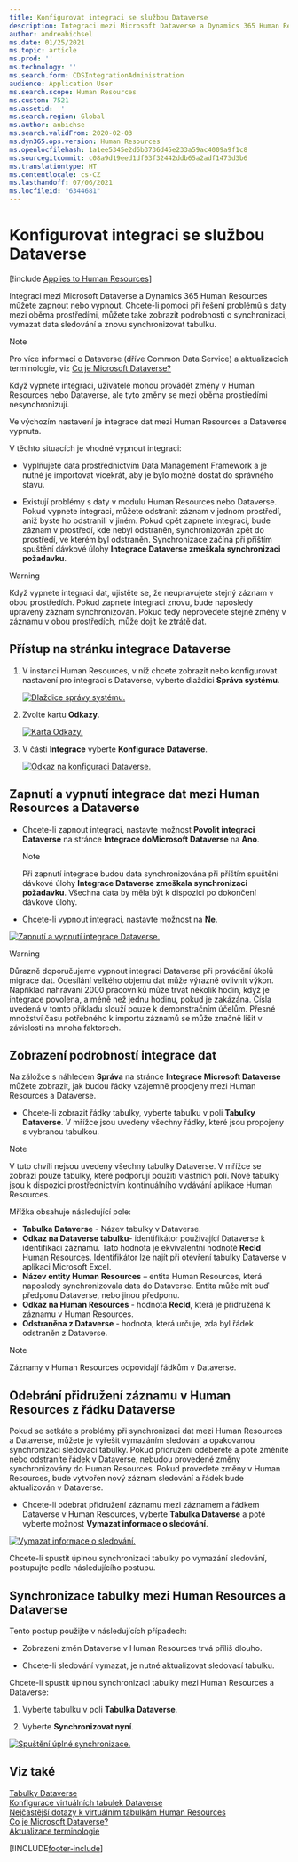 ```yaml
---
title: Konfigurovat integraci se službou Dataverse
description: Integraci mezi Microsoft Dataverse a Dynamics 365 Human Resources můžete zapnout nebo vypnout. Chcete-li pomoci při řešení problémů s daty mezi oběma prostředími, můžete také zobrazit podrobnosti o synchronizaci, vymazat data sledování a znovu synchronizovat tabulku.
author: andreabichsel
ms.date: 01/25/2021
ms.topic: article
ms.prod: ''
ms.technology: ''
ms.search.form: CDSIntegrationAdministration
audience: Application User
ms.search.scope: Human Resources
ms.custom: 7521
ms.assetid: ''
ms.search.region: Global
ms.author: anbichse
ms.search.validFrom: 2020-02-03
ms.dyn365.ops.version: Human Resources
ms.openlocfilehash: 1a1ee5345e2d6b3736d45e233a59ac4009a9f1c8
ms.sourcegitcommit: c08a9d19eed1df03f32442ddb65a2adf1473d3b6
ms.translationtype: HT
ms.contentlocale: cs-CZ
ms.lasthandoff: 07/06/2021
ms.locfileid: "6344681"
---
```

# <a name="configure-dataverse-integration"></a>Konfigurovat integraci se službou Dataverse

[!include [Applies to Human Resources](../includes/applies-to-hr.md)]

Integraci mezi Microsoft Dataverse a Dynamics 365 Human Resources můžete zapnout nebo vypnout. Chcete-li pomoci při řešení problémů s daty mezi oběma prostředími, můžete také zobrazit podrobnosti o synchronizaci, vymazat data sledování a znovu synchronizovat tabulku.

> [!NOTE]
> Pro více informací o Dataverse (dříve Common Data Service) a aktualizacích terminologie, viz [Co je Microsoft Dataverse?](/powerapps/maker/data-platform/data-platform-intro)

Když vypnete integraci, uživatelé mohou provádět změny v Human Resources nebo Dataverse, ale tyto změny se mezi oběma prostředími nesynchronizují.

Ve výchozím nastavení je integrace dat mezi Human Resources a Dataverse vypnuta.

V těchto situacích je vhodné vypnout integraci:

- Vyplňujete data prostřednictvím Data Management Framework a je nutné je importovat vícekrát, aby je bylo možné dostat do správného stavu.

- Existují problémy s daty v modulu Human Resources nebo Dataverse. Pokud vypnete integraci, můžete odstranit záznam v jednom prostředí, aniž byste ho odstranili v jiném. Pokud opět zapnete integraci, bude záznam v prostředí, kde nebyl odstraněn, synchronizován zpět do prostředí, ve kterém byl odstraněn. Synchronizace začíná při příštím spuštění dávkové úlohy **Integrace Dataverse zmeškala synchronizaci požadavku**.

> [!WARNING]
> Když vypnete integraci dat, ujistěte se, že neupravujete stejný záznam v obou prostředích. Pokud zapnete integraci znovu, bude naposledy upravený záznam synchronizován. Pokud tedy neprovedete stejné změny v záznamu v obou prostředích, může dojít ke ztrátě dat.

## <a name="access-the-dataverse-integration-page"></a>Přístup na stránku integrace Dataverse

1. V instanci Human Resources, v níž chcete zobrazit nebo konfigurovat nastavení pro integraci s Dataverse, vyberte dlaždici **Správa systému**.

    [![Dlaždice správy systému.](./media/hr-select-system-administration.png)](./media/hr-select-system-administration.png)

2. Zvolte kartu **Odkazy**.

    [![Karta Odkazy.](./media/hr-system-administration-links.png)](./media/hr-system-administration-links.png)

3. V části **Integrace** vyberte **Konfigurace Dataverse**.

    [![Odkaz na konfiguraci Dataverse.](./media/hr-admin-integration-dataverse-select.png)](./media/hr-admin-integration-dataverse-select.png)

## <a name="turn-data-integration-between-human-resources-and-dataverse-on-or-off"></a>Zapnutí a vypnutí integrace dat mezi Human Resources a Dataverse

- Chcete-li zapnout integraci, nastavte možnost **Povolit integraci Dataverse** na stránce **Integrace doMicrosoft Dataverse** na **Ano**.

    > [!NOTE]
    > Při zapnutí integrace budou data synchronizována při příštím spuštění dávkové úlohy **Integrace Dataverse zmeškala synchronizaci požadavku**. Všechna data by měla být k dispozici po dokončení dávkové úlohy.

- Chcete-li vypnout integraci, nastavte možnost na **Ne**.

[![Zapnutí a vypnutí integrace Dataverse.](./media/hr-admin-integration-dataverse-enable-disable.png)](./media/hr-admin-integration-dataverse-enable-disable.png)

> [!WARNING]
> Důrazně doporučujeme vypnout integraci Dataverse při provádění úkolů migrace dat. Odesílání velkého objemu dat může výrazně ovlivnit výkon. Například nahrávání 2000 pracovníků může trvat několik hodin, když je integrace povolena, a méně než jednu hodinu, pokud je zakázána. Čísla uvedená v tomto příkladu slouží pouze k demonstračním účelům. Přesné množství času potřebného k importu záznamů se může značně lišit v závislosti na mnoha faktorech.

## <a name="view-data-integration-details"></a>Zobrazení podrobností integrace dat

Na záložce s náhledem **Správa** na stránce **Integrace Microsoft Dataverse** můžete zobrazit, jak budou řádky vzájemně propojeny mezi Human Resources a Dataverse.

- Chcete-li zobrazit řádky tabulky, vyberte tabulku v poli **Tabulky Dataverse**. V mřížce jsou uvedeny všechny řádky, které jsou propojeny s vybranou tabulkou.

> [!NOTE]
> V tuto chvíli nejsou uvedeny všechny tabulky Dataverse. V mřížce se zobrazí pouze tabulky, které podporují použití vlastních polí. Nové tabulky jsou k dispozici prostřednictvím kontinuálního vydávání aplikace Human Resources.

Mřížka obsahuje následující pole:

- **Tabulka Dataverse** - Název tabulky v Dataverse.
- **Odkaz na Dataverse tabulku**- identifikátor používající Dataverse k identifikaci záznamu. Tato hodnota je ekvivalentní hodnotě **RecId** Human Resources. Identifikátor lze najít při otevření tabulky Dataverse v aplikaci Microsoft Excel.
- **Název entity Human Resources** – entita Human Resources, která naposledy synchronizovala data do Dataverse. Entita může mít buď předponu Dataverse, nebo jinou předponu.
- **Odkaz na Human Resources** - hodnota **RecId**, která je přidružená k záznamu v Human Resources.
- **Odstraněna z Dataverse** - hodnota, která určuje, zda byl řádek odstraněn z Dataverse.

> [!NOTE]
> Záznamy v Human Resources odpovídají řádkům v Dataverse.

## <a name="remove-the-association-of-a-human-resources-record-from-a-dataverse-row"></a>Odebrání přidružení záznamu v Human Resources z řádku Dataverse

Pokud se setkáte s problémy při synchronizaci dat mezi Human Resources a Dataverse, můžete je vyřešit vymazáním sledování a opakovanou synchronizací sledovací tabulky. Pokud přidružení odeberete a poté změníte nebo odstraníte řádek v Dataverse, nebudou provedené změny synchronizovány do Human Resources. Pokud provedete změny v Human Resources, bude vytvořen nový záznam sledování a řádek bude aktualizován v Dataverse.

- Chcete-li odebrat přidružení záznamu mezi záznamem a řádkem Dataverse v Human Resources, vyberte **Tabulka Dataverse** a poté vyberte možnost **Vymazat informace o sledování**.

[![Vymazat informace o sledování.](./media/hr-admin-integration-dataverse-clear-tracking.png)](./media/hr-admin-integration-dataverse-clear-tracking.png)

Chcete-li spustit úplnou synchronizaci tabulky po vymazání sledování, postupujte podle následujícího postupu.

## <a name="sync-a-table-between-human-resources-and-dataverse"></a>Synchronizace tabulky mezi Human Resources a Dataverse

Tento postup použijte v následujících případech:

- Zobrazení změn Dataverse v Human Resources trvá příliš dlouho.

- Chcete-li sledování vymazat, je nutné aktualizovat sledovací tabulku.

Chcete-li spustit úplnou synchronizaci tabulky mezi Human Resources a Dataverse:

1. Vyberte tabulku v poli **Tabulka Dataverse**.

2. Vyberte **Synchronizovat nyní**.

[![Spuštění úplné synchronizace.](./media/hr-admin-integration-dataverse-sync-now.png)](./media/hr-admin-integration-dataverse-sync-now.png)

## <a name="see-also"></a>Viz také

[Tabulky Dataverse](hr-developer-entities.md)<br>
[Konfigurace virtuálních tabulek Dataverse](hr-admin-integration-common-data-service-virtual-entities.md)<br>
[Nejčastější dotazy k virtuálním tabulkám Human Resources](hr-admin-virtual-entity-faq.md)<br>
[Co je Microsoft Dataverse?](/powerapps/maker/data-platform/data-platform-intro)<br>
[Aktualizace terminologie](/powerapps/maker/data-platform/data-platform-intro#terminology-updates)


[!INCLUDE[footer-include](../includes/footer-banner.md)]